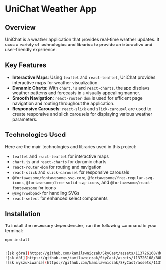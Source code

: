 # UniChat Weather App

## Overview
UniChat is a weather application that provides real-time weather updates. It uses a variety of technologies and libraries to provide an interactive and user-friendly experience.

## Key Features
- **Interactive Maps**: Using `leaflet` and `react-leaflet`, UniChat provides interactive maps for weather visualization.
- **Dynamic Charts**: With `chart.js` and `react-charts`, the app displays weather patterns and forecasts in a visually appealing manner.
- **Smooth Navigation**: `react-router-dom` is used for efficient page navigation and routing throughout the application.
- **Responsive Carousels**: `react-slick` and `slick-carousel` are used to create responsive and slick carousels for displaying various weather parameters.

## Technologies Used
Here are the main technologies and libraries used in this project:

- `leaflet` and `react-leaflet` for interactive maps
- `chart.js` and `react-charts` for dynamic charts
- `react-router-dom` for routing and navigation
- `react-slick` and `slick-carousel` for responsive carousels
- `@fortawesome/fontawesome-svg-core`, `@fortawesome/free-regular-svg-icons`, `@fortawesome/free-solid-svg-icons`, and `@fortawesome/react-fontawesome` for icons
- `@svgr/webpack` for handling SVGs
- `react-select` for enhanced select components

## Installation
To install the necessary dependencies, run the following command in your terminal:
```bash
npm install


![sk góra](https://github.com/kamilawniczak/SkyCast/assets/113726168/d8ecd3e8-0a36-49c2-aea3-3c57d743c618)
![sk dół](https://github.com/kamilawniczak/SkyCast/assets/113726168/80b3dd9e-4d45-4dfc-9583-c680532183a1)
![sk wyszukiwanie](https://github.com/kamilawniczak/SkyCast/assets/113726168/53282e93-8e29-422c-b610-02189fd66034)
